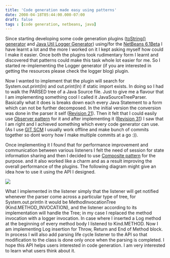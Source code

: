 ```yaml
---
title: 'Code generation made easy using patterns'
date: 2008-04-18T05:44:00.000-07:00
draft: false
tags : [code generation, netbeans, java]
---
```


Since starting developing some code generation plugins ([toString() generator](http://imyousuf-tech.blogs.smartitengineering.com/2008/04/netbeans-generating-tostring-for-java.html) and [Java Util Logger Generator](http://imyousuf-tech.blogs.smartitengineering.com/2008/04/netbeans-generating-java-util-logger.html)) using/for the [NetBeans 6.1Beta](http://www.netbeans.org/community/releases/61/) I have learnt a lot and the more I worked on it I kept asking myself how could I make it easier. Once both the plugins took rudimentary form I learnt and discovered that patterns could make this task whole lot easier for me. So I started re-implementing the Logger generator (if you are interested in getting the resources please check the logger blog) plugin.  
  
Now I wanted to implement that the plugin will search for System.out.print(ln) and out.print(ln) if static import exists. In doing so I had to walk the PARSED tree of a Java Source file. Just to give me a flavour that I am implementing something cool I called it JavaSourceTreeParser. Basically what it does is breaks down each every Java Statement to a form which can not be further decomposed. In the initial version the conversion was done in the parser it self ([Revision 21](http://code.google.com/p/smart-codegen/source/detail?r=21)). Then it felt that I could easily use [Observer pattern](http://en.wikipedia.org/wiki/Observer_pattern) for it and after implementing it ([Revision 31](http://code.google.com/p/smart-codegen/source/detail?r=31)) I saw that I am right and I achieved something which every code generator can use. (As I use [GIT SCM](http://imyousuf-tech.blogs.smartitengineering.com/2007/12/git-starting-using-git-as-your-scm.html) I usually work offline and make bunch of commits together so dont worry how I make multiple commits at a go :)).  
  
Once implementing it I found that for performance improvement and communication between various listeners I felt the need of session for state information sharing and then I decided to use [Composite pattern](http://en.wikipedia.org/wiki/Composite_pattern) for the purpose. and it also worked like a charm and as a result improving the overall performance of the plugins. The following diagram might give an idea how to use it using the API I designed.  
  
[![](http://3.bp.blogspot.com/_kWF3--nlqu8/SAnZMBhzgVI/AAAAAAAAAn8/PB3tce9-UqE/s320/CondeInjection.png)](http://3.bp.blogspot.com/_kWF3--nlqu8/SAnZMBhzgVI/AAAAAAAAAn8/PB3tce9-UqE/s1600-h/CondeInjection.png)  
  
What I implemented in the listener simply that the listener will get notified whenever the parser come across a particular type of tree, for System.out.println it would be MethodInvocationTree (Kind.METHOD\_INVOCATION), and the listener according to its implementation will handle the Tree; in my case I replaced the method invocation with a logger invocation. In case where I inserted a Log method at the beginning of every method body I listened to Kind.METHOD. Now I am implementing Log insertion for Throw, Return and End of Method block. In process I will also add parsing life cycle listener to the API so that modification to the class is done only once when the parsing is completed. I hope this API helps users interested in code generation. I am very interested to learn what users think about it.